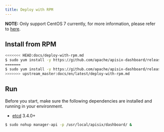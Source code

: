 ```yaml
---
title: Deploy with RPM
---
```


<!--
#
# Licensed to the Apache Software Foundation (ASF) under one or more
# contributor license agreements.  See the NOTICE file distributed with
# this work for additional information regarding copyright ownership.
# The ASF licenses this file to You under the Apache License, Version 2.0
# (the "License"); you may not use this file except in compliance with
# the License.  You may obtain a copy of the License at
#
#     http://www.apache.org/licenses/LICENSE-2.0
#
# Unless required by applicable law or agreed to in writing, software
# distributed under the License is distributed on an "AS IS" BASIS,
# WITHOUT WARRANTIES OR CONDITIONS OF ANY KIND, either express or implied.
# See the License for the specific language governing permissions and
# limitations under the License.
#
-->

**NOTE:** Only support CentOS 7 currently, for more information, please refer to [here](./deploy.md).

## Install from RPM

```sh
<<<<<<< HEAD:docs/deploy-with-rpm.md
$ sudo yum install -y https://github.com/apache/apisix-dashboard/releases/download/v2.4/apisix-dashboard-v2.4-1.x86_64.rpm
=======
$ sudo yum install -y https://github.com/apache/apisix-dashboard/releases/download/v2.4/apisix-dashboard-2.4-0.x86_64.rpm
>>>>>>> upstream_master:docs/en/latest/deploy-with-rpm.md
```

## Run

Before you start, make sure the following dependencies are installed and running in your environment.

- [etcd](https://etcd.io/docs/v3.4.0/dl-build/) 3.4.0+

```sh
$ sudo nohup manager-api -p /usr/local/apisix/dashboard/ &
```
